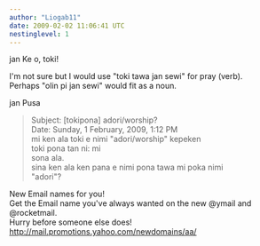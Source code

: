 ```yaml
---
author: "Liogab11"
date: 2009-02-02 11:06:41 UTC
nestinglevel: 1
---
```

jan Ke o, toki!  
  
I'm not sure but I would use "toki tawa jan sewi" for pray (verb).  
Perhaps "olin pi jan sewi" would fit as a noun.  
  
jan Pusa  

> Subject: \[tokipona\] adori/worship?  
> Date: Sunday, 1 February, 2009, 1:12 PM  
> mi ken ala toki e nimi "adori/worship" kepeken  
> toki pona tan ni: mi  
> sona ala.  
> sina ken ala ken pana e nimi pona tawa mi poka nimi  
> "adori"?  
> 

New Email names for you!  
Get the Email name you&#39;ve always wanted on the new @ymail and @rocketmail.  
Hurry before someone else does!  
http://mail.promotions.yahoo.com/newdomains/aa/